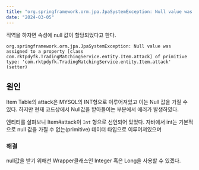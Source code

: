 ```yaml
---
title: "org.springframework.orm.jpa.JpaSystemException: Null value was assigned to a property"
date: "2024-03-05"
---
```


직역을 하자면 속성에 null 값이 할당되었다고 한다.

```
org.springframework.orm.jpa.JpaSystemException: Null value was assigned to a property [class com.rktpdyfk.TradingMatchingService.entity.Item.attack] of primitive type: 'com.rktpdyfk.TradingMatchingService.entity.Item.attack' (setter)
```

## 원인
Item Table의 attack은 MYSQL의 INT형으로 이루어져있고 이는 Null 값을 가질 수 있다. 
하지만 현재 코드상에서 Null값을 받아들이는 부분에서 에러가 발생하였다.

엔티티를 살펴보니 Item#attack이 `Int` 형으로 선언되어 있었다.
자바에서 int는 기본적으로 null 값을 가질 수 없는(primitive) 데이터 타입으로 이루어져있으며

### 해결
null값을 받기 위해선 Wrapper클래스인 Integer 혹은 Long을 사용할 수 있겠다.